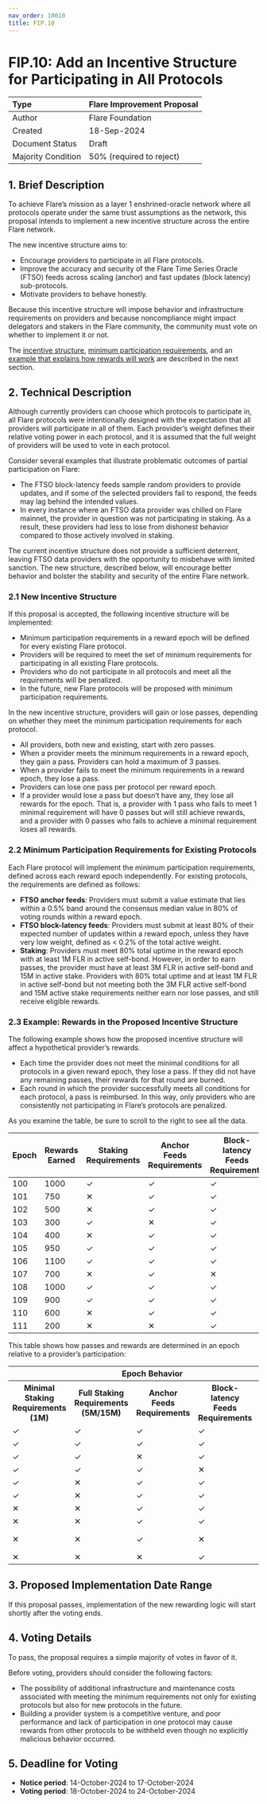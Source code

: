```yaml
---
nav_order: 10010
title: FIP.10
---
```


# FIP.10: Add an Incentive Structure for Participating in All Protocols

| Type               | Flare Improvement Proposal |
| :----------------- | :------------------------- |
| Author             | Flare Foundation           |
| Created            | 18-Sep-2024                |
| Document Status    | Draft                      |
| Majority Condition | 50% (required to reject)   |

## 1. Brief Description

To achieve Flare’s mission as a layer 1 enshrined-oracle network where all protocols operate under the same trust assumptions as the network, this proposal intends to implement a new incentive structure across the entire Flare network.

The new incentive structure aims to:

* Encourage providers to participate in all Flare protocols.
* Improve the accuracy and security of the Flare Time Series Oracle (FTSO) feeds across scaling (anchor) and fast updates (block latency) sub-protocols.
* Motivate providers to behave honestly.

Because this incentive structure will impose behavior and infrastructure requirements on providers and because noncompliance might impact delegators and stakers in the Flare community, the community must vote on whether to implement it or not.

The [incentive structure](#21-new-incentive-structure), [minimum participation requirements](#22-minimum-participation-requirements-for-existing-protocols), and an [example that explains how rewards will work](#23-example-rewards-in-the-proposed-incentive-structure) are described in the next section.

## 2. Technical Description

Although currently providers can choose which protocols to participate in, all Flare protocols were intentionally designed with the expectation that all providers will participate in all of them. 
Each provider’s weight defines their relative voting power in each protocol, and it is assumed that the full weight of providers will be used to vote in each protocol.

Consider several examples that illustrate problematic outcomes of partial participation on Flare:

* The FTSO block-latency feeds sample random providers to provide updates, and if some of the selected providers fail to respond, the feeds may lag behind the intended values.
* In every instance where an FTSO data provider was chilled on Flare mainnet, the provider in question was not participating in staking. As a result, these providers had less to lose from dishonest behavior compared to those actively involved in staking.

The current incentive structure does not provide a sufficient deterrent, leaving FTSO data providers with the opportunity to misbehave with limited sanction. The new structure, described below, will encourage better behavior and bolster the stability and security of the entire Flare network.

### 2.1 New Incentive Structure

If this proposal is accepted, the following incentive structure will be implemented:

* Minimum participation requirements in a reward epoch will be defined for every existing Flare protocol.
* Providers will be required to meet the set of minimum requirements for participating in all existing Flare protocols.
* Providers who do not participate in all protocols and meet all the requirements will be penalized.
* In the future, new Flare protocols will be proposed with minimum participation requirements.

In the new incentive structure, providers will gain or lose passes, depending on whether they meet the minimum participation requirements for each protocol.

* All providers, both new and existing, start with zero passes.
* When a provider meets the minimum requirements in a reward epoch, they gain a pass. Providers can hold a maximum of 3 passes.
* When a provider fails to meet the minimum requirements in a reward epoch, they lose a pass.
* Providers can lose one pass per protocol per reward epoch.
* If a provider would lose a pass but doesn’t have any, they lose all rewards for the epoch. 
That is, a provider with 1 pass who fails to meet 1 minimal requirement will have 0 passes but will still achieve rewards, and a provider with 0 passes who fails to achieve a minimal requirement loses all rewards.


### 2.2 Minimum Participation Requirements for Existing Protocols

Each Flare protocol will implement the minimum participation requirements, defined across each reward epoch independently. 
For existing protocols, the requirements are defined as follows:

* **FTSO anchor feeds**: Providers must submit a value estimate that lies within a 0.5% band around the consensus median value in 80% of voting rounds within a reward epoch.
* **FTSO block-latency feeds**: Providers must submit at least 80% of their expected number of updates within a reward epoch, unless they have very low weight, defined as < 0.2% of the total active weight.
* **Staking**: Providers must meet 80% total uptime in the reward epoch with at least 1M FLR in active self-bond. 
However, in order to earn passes, the provider must have at least 3M FLR in active self-bond and 15M in active stake. 
Providers with 80% total uptime and at least 1M FLR in active self-bond but not meeting both the 3M FLR active self-bond and 15M active stake requirements neither earn nor lose passes, and still receive eligible rewards.


### 2.3 Example: Rewards in the Proposed Incentive Structure

The following example shows how the proposed incentive structure will affect a hypothetical provider’s rewards.

* Each time the provider does not meet the minimal conditions for all protocols in a given reward epoch, they lose a pass. 
If they did not have any remaining passes, their rewards for that round are burned.
* Each round in which the provider successfully meets all conditions for each protocol, a pass is reimbursed. 
In this way, only providers who are consistently not participating in Flare’s protocols are penalized.

As you examine the table, be sure to scroll to the right to see all the data.

| Epoch | Rewards Earned | Staking Requirements | Anchor Feeds Requirements | Block-latency Feeds Requirements | Passes Remaining | Epoch Rewards | Total Rewards (New) | Total Rewards (Old) |
|-------|----------------|----------------------|---------------------------|----------------------------------|------------------|---------------|---------------------|---------------------|
| 100   | 1000           | &#x2713;             | &#x2713;                  | &#x2713;                         | 3                | 1000          | 1000                | 1000                |
| 101   | 750            | &#x2715;             | &#x2713;                  | &#x2713;                         | 2                | 750           | 1750                | 1750                |
| 102   | 500            | &#x2715;             | &#x2713;                  | &#x2713;                         | 1                | 500           | 2250                | 2250                |
| 103   | 300            | &#x2713;             | &#x2715;                  | &#x2713;                         | 0                | 300           | 2550                | 2550                |
| 104   | 400            | &#x2715;             | &#x2713;                  | &#x2713;                         | 0                | 0             | 2550                | 2950                |
| 105   | 950            | &#x2713;             | &#x2713;                  | &#x2713;                         | 1                | 950           | 3500                | 3900                |
| 106   | 1100           | &#x2713;             | &#x2713;                  | &#x2713;                         | 2                | 1100          | 4600                | 5000                |
| 107   | 700            | &#x2715;             | &#x2713;                  | &#x2715;                         | 0                | 700           | 5300                | 5700                |
| 108   | 1000           | &#x2713;             | &#x2713;                  | &#x2713;                         | 1                | 1000          | 6300                | 6700                |
| 109   | 900            | &#x2713;             | &#x2713;                  | &#x2713;                         | 2                | 900           | 7200                | 7600                |
| 110   | 600            | &#x2715;             | &#x2713;                  | &#x2713;                         | 1                | 600           | 7800                | 8400                |
| 111   | 200            | &#x2715;             | &#x2715;                  | &#x2713;                         | 0                | 0             | 7800                | 8600                |

This table shows how passes and rewards are determined in an epoch relative to a provider’s participation:

<table>
  <tr>
    <th colspan="5" scope="colgroup">Epoch Behavior</th>
    <th colspan="3" scope="colgroup">Result</th>
  </tr>
  <tr>
    <th scope="col">Minimal Staking Requirements (1M)</th>
    <th scope="col">Full Staking Requirements (5M/15M)</th>
    <th scope="col">Anchor Feeds Requirements</th>
    <th scope="col">Block-latency Feeds Requirements</th>
    <th scope="col">Has Passes?</th>
    <th scope="col">Receives Rewards?</th>
    <th scope="col">Loses Pass?</th>
    <th scope="col">Recovers Pass? (Max is 3)</th>
  </tr>
  <tr>
    <td>&#x2713;</td>
    <td>&#x2713;</td>
    <td>&#x2713;</td>
    <td>&#x2713;</td>
    <td>&#x2713;</td>
    <td>&#x2713;</td>
    <td>&#x2715;</td>
    <td>&#x2713;</td>
  </tr>
  <tr>
    <td>&#x2713;</td>
    <td>&#x2713;</td>
    <td>&#x2713;</td>
    <td>&#x2713;</td>
    <td>&#x2715;</td>
    <td>&#x2713;</td>
    <td>&#x2715;</td>
    <td>&#x2713;</td>
  </tr>
  <tr>
    <td>&#x2713;</td>
    <td>&#x2713;</td>
    <td>&#x2715;</td>
    <td>&#x2713;</td>
    <td>&#x2713;</td>
    <td>&#x2713;</td>
    <td>1</td>
    <td>&#x2715;</td>
  </tr>
  <tr>
    <td>&#x2713;</td>
    <td>&#x2713;</td>
    <td>&#x2713;</td>
    <td>&#x2715;</td>
    <td>&#x2715;</td>
    <td>&#x2715;</td>
    <td>&#x2715;</td>
    <td>&#x2715;</td>
  </tr>
  <tr>
    <td>&#x2713;</td>
    <td>&#x2715;</td>
    <td>&#x2713;</td>
    <td>&#x2713;</td>
    <td>&#x2713;</td>
    <td>&#x2713;</td>
    <td>&#x2715;</td>
    <td>&#x2715;</td>
  </tr>
  <tr>
    <td>&#x2713;</td>
    <td>&#x2715;</td>
    <td>&#x2713;</td>
    <td>&#x2713;</td>
    <td>&#x2715;</td>
    <td>&#x2713;</td>
    <td>&#x2715;</td>
    <td>&#x2715;</td>
  </tr>
  <tr>
    <td>&#x2715;</td>
    <td>&#x2715;</td>
    <td>&#x2713;</td>
    <td>&#x2713;</td>
    <td>&#x2713;</td>
    <td>&#x2713;</td>
    <td>1</td>
    <td>&#x2715;</td>
  </tr>
  <tr>
    <td>&#x2715;</td>
    <td>&#x2715;</td>
    <td>&#x2713;</td>
    <td>&#x2713;</td>
    <td>&#x2715;</td>
    <td>&#x2715;</td>
    <td>&#x2715;</td>
    <td>&#x2715;</td>
  </tr>
  <tr>
    <td>&#x2715;</td>
    <td>&#x2715;</td>
    <td>&#x2713;</td>
    <td>&#x2715;</td>
    <td>&#x2713;</td>
    <td>&#x2713; (if 2 passes)</td>
    <td>2</td>
    <td>&#x2715;</td>
  </tr>
  <tr>
    <td>&#x2715;</td>
    <td>&#x2715;</td>
    <td>&#x2715;</td>
    <td>&#x2713;</td>
    <td>&#x2715;</td>
    <td>&#x2715;</td>
    <td>&#x2715;</td>
    <td>&#x2715;</td>
  </tr>
</table>

## 3. Proposed Implementation Date Range

If this proposal passes, implementation of the new rewarding logic will start shortly after the voting ends.

## 4. Voting Details

To pass, the proposal requires a simple majority of votes in favor of it.

Before voting, providers should consider the following factors:

* The possibility of additional infrastructure and maintenance costs associated with meeting the minimum requirements not only for existing protocols but also for new protocols in the future.
* Building a provider system is a competitive venture, and poor performance and lack of participation in one protocol may cause rewards from other protocols to be withheld even though no explicitly malicious behavior occurred.

## 5. Deadline for Voting

* **Notice period**: 14-October-2024 to 17-October-2024
* **Voting period**: 18-October-2024 to 24-October-2024
